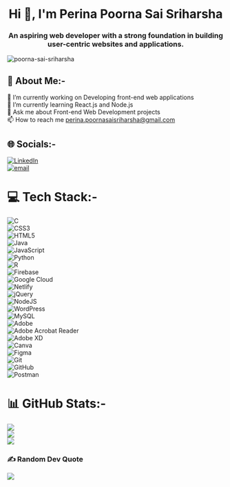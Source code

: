 <h1 align="center">Hi 👋, I'm Perina Poorna Sai Sriharsha</h1>
<h3 align="center">An aspiring web developer with a strong foundation in building user-centric websites and applications.</h3>
<p align="left"> <img src="https://komarev.com/ghpvc/?username=poorna-sai-sriharsha&label=Profile%20views&color=0e75b6&style=flat" alt="poorna-sai-sriharsha" /> </p>

## 💫 About Me:-
🔭 I’m currently working on Developing front-end web applications<br>🌱 I’m currently learning React.js and Node.js<br>💬 Ask me about Front-end Web Development projects<br>📫 How to reach me perina.poornasaisriharsha@gmail.com

## 🌐 Socials:-
[![LinkedIn](https://img.shields.io/badge/LinkedIn-%230077B5.svg?logo=linkedin&logoColor=white)](https://linkedin.com/in/poorna-sai-sriharsha-perina)</br>
[![email](https://img.shields.io/badge/Email-D14836?logo=gmail&logoColor=white)](mailto:perina.poornasaisriharsha@gmail.com) 

# 💻 Tech Stack:-
![C](https://img.shields.io/badge/c-%2300599C.svg?style=for-the-badge&logo=c&logoColor=white)</br>
![CSS3](https://img.shields.io/badge/css3-%231572B6.svg?style=for-the-badge&logo=css3&logoColor=white)</br>
![HTML5](https://img.shields.io/badge/html5-%23E34F26.svg?style=for-the-badge&logo=html5&logoColor=white)</br>
![Java](https://img.shields.io/badge/java-%23ED8B00.svg?style=for-the-badge&logo=openjdk&logoColor=white)</br>
![JavaScript](https://img.shields.io/badge/javascript-%23323330.svg?style=for-the-badge&logo=javascript&logoColor=%23F7DF1E)</br>
![Python](https://img.shields.io/badge/python-3670A0?style=for-the-badge&logo=python&logoColor=ffdd54)</br>
![R](https://img.shields.io/badge/r-%23276DC3.svg?style=for-the-badge&logo=r&logoColor=white)</br>
![Firebase](https://img.shields.io/badge/firebase-%23039BE5.svg?style=for-the-badge&logo=firebase)</br>
![Google Cloud](https://img.shields.io/badge/GoogleCloud-%234285F4.svg?style=for-the-badge&logo=google-cloud&logoColor=white)</br>
![Netlify](https://img.shields.io/badge/netlify-%23000000.svg?style=for-the-badge&logo=netlify&logoColor=#00C7B7)</br>
![jQuery](https://img.shields.io/badge/jquery-%230769AD.svg?style=for-the-badge&logo=jquery&logoColor=white)</br>
![NodeJS](https://img.shields.io/badge/node.js-6DA55F?style=for-the-badge&logo=node.js&logoColor=white)</br>
![WordPress](https://img.shields.io/badge/WordPress-%23117AC9.svg?style=for-the-badge&logo=WordPress&logoColor=white)</br>
![MySQL](https://img.shields.io/badge/mysql-4479A1.svg?style=for-the-badge&logo=mysql&logoColor=white)</br>
![Adobe](https://img.shields.io/badge/adobe-%23FF0000.svg?style=for-the-badge&logo=adobe&logoColor=white)</br>
![Adobe Acrobat Reader](https://img.shields.io/badge/Adobe%20Acrobat%20Reader-EC1C24.svg?style=for-the-badge&logo=Adobe%20Acrobat%20Reader&logoColor=white)</br>
![Adobe XD](https://img.shields.io/badge/Adobe%20XD-470137?style=for-the-badge&logo=Adobe%20XD&logoColor=#FF61F6)</br>
![Canva](https://img.shields.io/badge/Canva-%2300C4CC.svg?style=for-the-badge&logo=Canva&logoColor=white)</br>
![Figma](https://img.shields.io/badge/figma-%23F24E1E.svg?style=for-the-badge&logo=figma&logoColor=white)</br>
![Git](https://img.shields.io/badge/git-%23F05033.svg?style=for-the-badge&logo=git&logoColor=white)</br>
![GitHub](https://img.shields.io/badge/github-%23121011.svg?style=for-the-badge&logo=github&logoColor=white)</br>
![Postman](https://img.shields.io/badge/Postman-FF6C37?style=for-the-badge&logo=postman&logoColor=white) 
# 📊 GitHub Stats:-
![](https://github-readme-stats.vercel.app/api?username=Poorna-Sai-Sriharsha&theme=github_dark_dimmed&hide_border=true&include_all_commits=false&count_private=false)<br/>
![](https://nirzak-streak-stats.vercel.app/?user=Poorna-Sai-Sriharsha&theme=github_dark_dimmed&hide_border=true)<br/>
![](https://github-readme-stats.vercel.app/api/top-langs/?username=Poorna-Sai-Sriharsha&theme=github_dark_dimmed&hide_border=true&include_all_commits=false&count_private=false&layout=compact)

### ✍️ Random Dev Quote
![](https://quotes-github-readme.vercel.app/api?type=horizontal&theme=tokyonight)

<!-- Proudly created with GPRM ( https://gprm.itsvg.in ) -->
